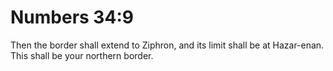 # Numbers 34:9

Then the border shall extend to Ziphron, and its limit shall be at Hazar-enan. This shall be your northern border.
